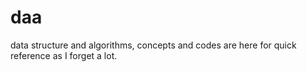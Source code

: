 # daa
data structure and algorithms, concepts and codes are here for quick reference as I forget a lot. 
